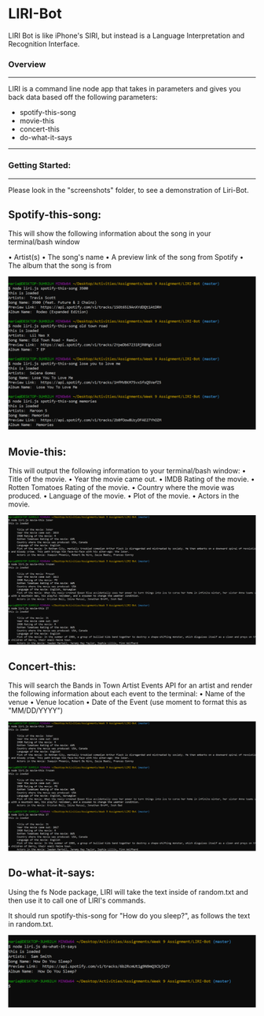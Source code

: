 # LIRI-Bot
LIRI Bot is like iPhone's SIRI, but instead is a Language Interpretation and Recognition Interface. 


### Overview ###
--------------------------
LIRI is a command line node app that takes in parameters and gives you back data based off the following parameters:
 * spotify-this-song
 * movie-this
 * concert-this
 * do-what-it-says

 -----
 ### Getting Started:  ###
 ------
 Please look in the "screenshots" folder, to see a demonstration of Liri-Bot.

 ## Spotify-this-song: ##
 This will show the following information about the song in your terminal/bash window

•	Artist(s)
•	The song's name
•	A preview link of the song from Spotify
•	The album that the song is from

![Spotify](./screenshots/spotify.PNG)

 ## Movie-this: ##
 This will output the following information to your terminal/bash window:
•	Title of the movie.
•	Year the movie came out.
•	IMDB Rating of the movie.
•	Rotten Tomatoes Rating of the movie.
•	Country where the movie was produced.
•	Language of the movie.
•	Plot of the movie.
•	Actors in the movie.

![Movie](./screenshots/movie-this.PNG)

 ## Concert-this: ##
 This will search the Bands in Town Artist Events API for an artist and render the following information about each event to the terminal:
•	Name of the venue
•	Venue location
•	Date of the Event (use moment to format this as "MM/DD/YYYY")


![concert](./screenshots/movie-this.PNG)

 ## Do-what-it-says: ##
Using the fs Node package, LIRI will take the text inside of random.txt and then use it to call one of LIRI's commands.

It should run spotify-this-song for "How do you sleep?", as follows the text in random.txt.

![what-i-say](./screenshots/do-what-i-says.PNG)

